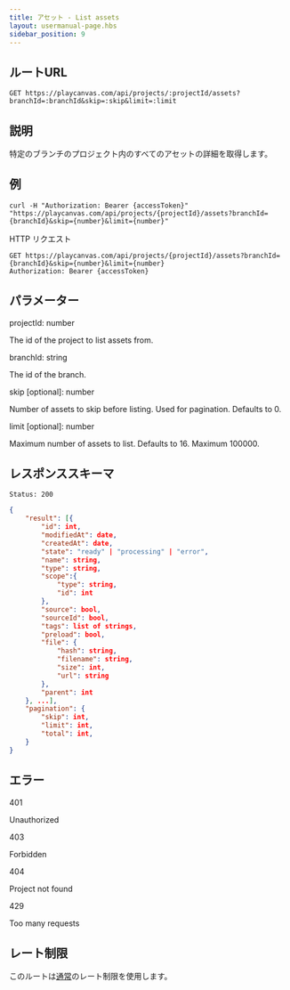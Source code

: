 ```yaml
---
title: アセット - List assets
layout: usermanual-page.hbs
sidebar_position: 9
---
```


## ルートURL

```none
GET https://playcanvas.com/api/projects/:projectId/assets?branchId=:branchId&skip=:skip&limit=:limit
```

## 説明

特定のブランチのプロジェクト内のすべてのアセットの詳細を取得します。

## 例

```none
curl -H "Authorization: Bearer {accessToken}" "https://playcanvas.com/api/projects/{projectId}/assets?branchId={branchId}&skip={number}&limit={number}"
```

HTTP リクエスト

```text
GET https://playcanvas.com/api/projects/{projectId}/assets?branchId={branchId}&skip={number}&limit={number}
Authorization: Bearer {accessToken}
```

## パラメーター

<div class="params">
<div class="parameter"><span class="param">projectId: number</span><p>The id of the project to list assets from.</p></div>
<div class="parameter"><span class="param">branchId: string</span><p>The id of the branch.</p></div>
<div class="parameter"><span class="param">skip [optional]: number</span><p>Number of assets to skip before listing. Used for pagination. Defaults to 0.</p></div>
<div class="parameter"><span class="param">limit [optional]: number</span><p>Maximum number of assets to list. Defaults to 16. Maximum 100000.</p></div>
</div>

## レスポンススキーマ

```none
Status: 200
```

```json
{
    "result": [{
        "id": int,
        "modifiedAt": date,
        "createdAt": date,
        "state": "ready" | "processing" | "error",
        "name": string,
        "type": string,
        "scope":{
            "type": string,
            "id": int
        },
        "source": bool,
        "sourceId": bool,
        "tags": list of strings,
        "preload": bool,
        "file": {
            "hash": string,
            "filename": string,
            "size": int,
            "url": string
        },
        "parent": int
    }, ...],
    "pagination": {
        "skip": int,
        "limit": int,
        "total": int,
    }
}
```

## エラー

<div class="params">
<div class="parameter"><span class="param">401</span><p>Unauthorized</p></div>
<div class="parameter"><span class="param">403</span><p>Forbidden</p></div>
<div class="parameter"><span class="param">404</span><p>Project not found</p></div>
<div class="parameter"><span class="param">429</span><p>Too many requests</p></div>
</div>

## レート制限

このルートは[通常][1]のレート制限を使用します。

[1]: /user-manual/api#rate-limiting
